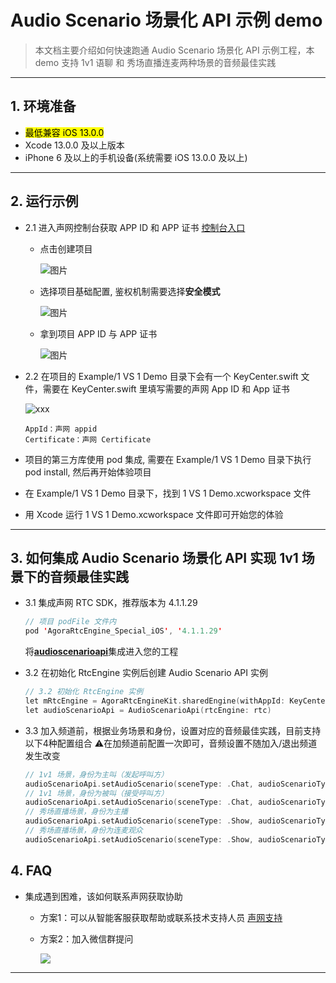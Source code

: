 # Audio Scenario 场景化 API 示例 demo

> 本文档主要介绍如何快速跑通 Audio Scenario 场景化 API 示例工程，本 demo 支持 1v1 语聊 和 秀场直播连麦两种场景的音频最佳实践
---

## 1. 环境准备

- <mark>最低兼容 iOS 13.0.0 </mark> 
- Xcode 13.0.0 及以上版本
- iPhone 6 及以上的手机设备(系统需要 iOS 13.0.0 及以上)

---

## 2. 运行示例

- 2.1 进入声网控制台获取 APP ID 和 APP 证书 [控制台入口](https://console.shengwang.cn/overview)

  - 点击创建项目

    ![图片](https://accktvpic.oss-cn-beijing.aliyuncs.com/pic/github_readme/ent-full/sdhy_1.jpg)

  - 选择项目基础配置, 鉴权机制需要选择**安全模式**

    ![图片](https://accktvpic.oss-cn-beijing.aliyuncs.com/pic/github_readme/ent-full/sdhy_2.jpg)

  - 拿到项目 APP ID 与 APP 证书

    ![图片](https://accktvpic.oss-cn-beijing.aliyuncs.com/pic/github_readme/ent-full/sdhy_3.jpg)

- 2.2 在项目的 Example/1 VS 1 Demo 目录下会有一个 KeyCenter.swift 文件，需要在 KeyCenter.swift 里填写需要的声网 App ID 和 App 证书

  ![xxx](https://accktvpic.oss-cn-beijing.aliyuncs.com/pic/github_readme/ktv/img_ktv_keys_ios.png)

  ```texag-0-1gpap96h0ag-1-1gpap96h0ag-0-1gpap96h0ag-1-1gpap96h0ag-0-1gpap96h0ag-1-1gpap96h0ag-0-1gpap96h0ag-1-1gpap96h0ag-0-1gpap96h0ag-1-1gpap96h0
  AppId：声网 appid
  Certificate：声网 Certificate
  ```
- 项目的第三方库使用 pod 集成, 需要在 Example/1 VS 1 Demo 目录下执行 pod install, 然后再开始体验项目
- 在 Example/1 VS 1 Demo 目录下，找到 1 VS 1 Demo.xcworkspace 文件
- 用 Xcode 运行 1 VS 1 Demo.xcworkspace 文件即可开始您的体验

---

## 3. 如何集成 Audio Scenario 场景化 API 实现 1v1 场景下的音频最佳实践
- 3.1 集成声网 RTC SDK，推荐版本为 4.1.1.29
  ```swift
  // 项目 podFile 文件内
  pod 'AgoraRtcEngine_Special_iOS', '4.1.1.29'
  ```
  将[**audioscenarioapi**](Classes)集成进入您的工程

- 3.2 在初始化 RtcEngine 实例后创建 Audio Scenario API 实例
  ```kotlin
  // 3.2 初始化 RtcEngine 实例
  let mRtcEngine = AgoraRtcEngineKit.sharedEngine(withAppId: KeyCenter.AppId, delegate: strongSelf)
  let audioScenarioApi = AudioScenarioApi(rtcEngine: rtc)
  ```

- 3.3 加入频道前，根据业务场景和身份，设置对应的音频最佳实践，目前支持以下4种配置组合
  ⚠️在加频道前配置一次即可，音频设置不随加入/退出频道发生改变
  ```kotlin
  // 1v1 场景，身份为主叫（发起呼叫方）
  audioScenarioApi.setAudioScenario(sceneType: .Chat, audioScenarioType: .Chat_Caller)
  // 1v1 场景，身份为被叫（接受呼叫方）
  audioScenarioApi.setAudioScenario(sceneType: .Chat, audioScenarioType: .Chat_Callee)
  // 秀场直播场景，身份为主播
  audioScenarioApi.setAudioScenario(sceneType: .Show, audioScenarioType: .Show_Host)
  // 秀场直播场景，身份为连麦观众
  audioScenarioApi.setAudioScenario(sceneType: .Show, audioScenarioType: .Show_InteractiveAudience)
  ```

## 4. FAQ
- 集成遇到困难，该如何联系声网获取协助
  - 方案1：可以从智能客服获取帮助或联系技术支持人员 [声网支持](https://ticket.shengwang.cn/form?type_id=&sdk_product=&sdk_platform=&sdk_version=&current=0&project_id=&call_id=&channel_name=)
  - 方案2：加入微信群提问
  
    ![](https://download.agora.io/demo/release/SDHY_QA.jpg)
---
